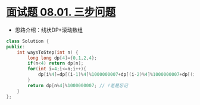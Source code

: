 # [面试题 08.01. 三步问题](https://leetcode-cn.com/problems/three-steps-problem-lcci/)

+ 思路介绍：线状DP+滚动数组

```cpp
class Solution {
public:
    int waysToStep(int n) {
        long long dp[4]={0,1,2,4};
        if(n<4) return dp[n];
        for(int i=4;i<=n;i++){
            dp[i%4]=dp[(i-1)%4]%1000000007+dp[(i-2)%4]%1000000007+dp[(i-3)%4]%1000000007;
        }
        return dp[n%4]%1000000007; // !老是忘记
    }
};
```
